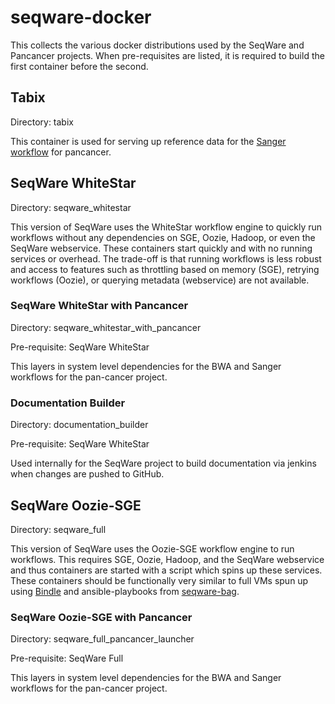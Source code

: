 # seqware-docker
This collects the various docker distributions used by the SeqWare and Pancancer projects.
When pre-requisites are listed, it is required to build the first container before the second. 

## Tabix 

Directory: tabix

This container is used for serving up reference data for the [Sanger workflow](https://github.com/ICGC-TCGA-PanCancer/SeqWare-CGP-SomaticCore) for pancancer. 

## SeqWare WhiteStar 

Directory: seqware_whitestar

This version of SeqWare uses the WhiteStar workflow engine to quickly run workflows without any dependencies on SGE, Oozie, Hadoop, or even the SeqWare webservice. These containers start quickly and with no running services or overhead. The trade-off is that running workflows is less robust and access to features such as throttling based on memory (SGE), retrying workflows (Oozie), or querying metadata (webservice) are not available.

### SeqWare WhiteStar with Pancancer

Directory: seqware\_whitestar\_with\_pancancer

Pre-requisite: SeqWare WhiteStar

This layers in system level dependencies for the BWA and Sanger workflows for the pan-cancer project. 

### Documentation Builder 

Directory: documentation\_builder

Pre-requisite: SeqWare WhiteStar

Used internally for the SeqWare project to build documentation via jenkins when changes are pushed to GitHub. 

## SeqWare Oozie-SGE 

Directory: seqware\_full

This version of SeqWare uses the Oozie-SGE workflow engine to run workflows. This requires SGE, Oozie, Hadoop, and the SeqWare webservice and thus containers are started with a script which spins up these services. These containers should be functionally very similar to full VMs spun up using [Bindle](https://github.com/CloudBindle/Bindle) and ansible-playbooks from [seqware-bag](https://github.com/SeqWare/seqware-bag).

### SeqWare Oozie-SGE with Pancancer

Directory: seqware\_full\_pancancer\_launcher

Pre-requisite: SeqWare Full

This layers in system level dependencies for the BWA and Sanger workflows for the pan-cancer project. 
